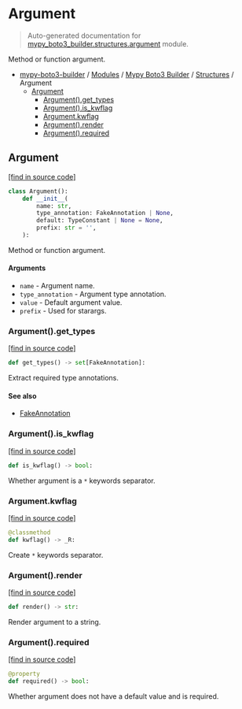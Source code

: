 # Argument

> Auto-generated documentation for [mypy_boto3_builder.structures.argument](https://github.com/youtype/mypy_boto3_builder/blob/main/mypy_boto3_builder/structures/argument.py) module.

Method or function argument.

- [mypy-boto3-builder](../../README.md#mypy_boto3_builder) / [Modules](../../MODULES.md#mypy-boto3-builder-modules) / [Mypy Boto3 Builder](../index.md#mypy-boto3-builder) / [Structures](index.md#structures) / Argument
    - [Argument](#argument)
        - [Argument().get_types](#argumentget_types)
        - [Argument().is_kwflag](#argumentis_kwflag)
        - [Argument.kwflag](#argumentkwflag)
        - [Argument().render](#argumentrender)
        - [Argument().required](#argumentrequired)

## Argument

[[find in source code]](https://github.com/youtype/mypy_boto3_builder/blob/main/mypy_boto3_builder/structures/argument.py#L12)

```python
class Argument():
    def __init__(
        name: str,
        type_annotation: FakeAnnotation | None,
        default: TypeConstant | None = None,
        prefix: str = '',
    ):
```

Method or function argument.

#### Arguments

- `name` - Argument name.
- `type_annotation` - Argument type annotation.
- `value` - Default argument value.
- `prefix` - Used for starargs.

### Argument().get_types

[[find in source code]](https://github.com/youtype/mypy_boto3_builder/blob/main/mypy_boto3_builder/structures/argument.py#L60)

```python
def get_types() -> set[FakeAnnotation]:
```

Extract required type annotations.

#### See also

- [FakeAnnotation](../type_annotations/fake_annotation.md#fakeannotation)

### Argument().is_kwflag

[[find in source code]](https://github.com/youtype/mypy_boto3_builder/blob/main/mypy_boto3_builder/structures/argument.py#L54)

```python
def is_kwflag() -> bool:
```

Whether argument is a `*` keywords separator.

### Argument.kwflag

[[find in source code]](https://github.com/youtype/mypy_boto3_builder/blob/main/mypy_boto3_builder/structures/argument.py#L47)

```python
@classmethod
def kwflag() -> _R:
```

Create `*` keywords separator.

### Argument().render

[[find in source code]](https://github.com/youtype/mypy_boto3_builder/blob/main/mypy_boto3_builder/structures/argument.py#L35)

```python
def render() -> str:
```

Render argument to a string.

### Argument().required

[[find in source code]](https://github.com/youtype/mypy_boto3_builder/blob/main/mypy_boto3_builder/structures/argument.py#L72)

```python
@property
def required() -> bool:
```

Whether argument does not have a default value and is required.
